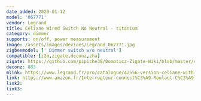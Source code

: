```yaml
---
date_added: 2020-01-12
model: '067771'
vendor: Legrand
title: Céliane Wired Switch No Neutral - titanium
category: dimmer
supports: on/off, power measurement
image: /assets/images/devices/Legrand_067771.jpg
zigbeemodel: [' Dimmer switch w/o neutral']
compatible: [z2m,zigate,deconz,zha]
zigate: https://github.com/pipiche38/Domoticz-Zigate-Wiki/blob/master/en-eng/Legrand-corner.md
deconz: 883
mlink: https://www.legrand.fr/pro/catalogue/42556-version-celiane-with-netatmo/interrupteur-filaire-connecte-avec-option-variateur-celiane-with-netatmo-sans-neutre-5w-a-300w-compensateur-titane
link: https://www.amazon.fr/Interrupteur-connect%C3%A9-Roulant-C%C3%A9liane-Netatmo/dp/B07G3J7V8D
link2: 
link3: 
---
```

